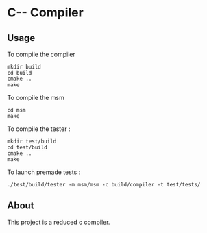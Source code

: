 # C-- Compiler

## Usage

To compile the compiler
```shell
mkdir build
cd build
cmake ..
make
```

To compile the msm
```shell
cd msm
make
```

To compile the tester :
```shell
mkdir test/build
cd test/build
cmake ..
make
```

To launch premade tests :
```shell
./test/build/tester -m msm/msm -c build/compiler -t test/tests/
```
## About

This project is a reduced c compiler.
